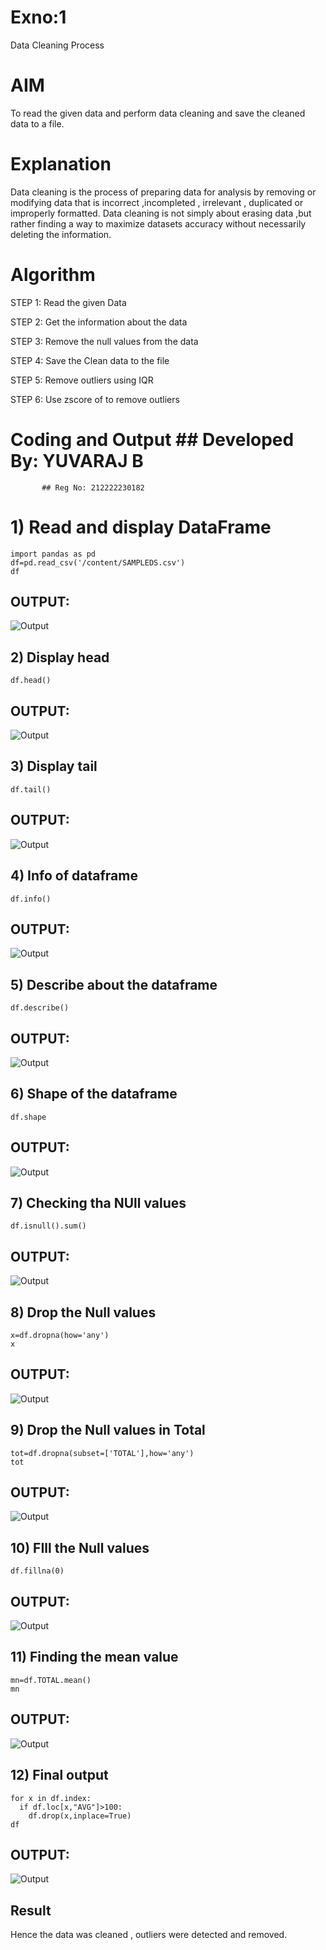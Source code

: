 # Exno:1
Data Cleaning Process

# AIM
To read the given data and perform data cleaning and save the cleaned data to a file.

# Explanation
Data cleaning is the process of preparing data for analysis by removing or modifying data that is incorrect ,incompleted , irrelevant , duplicated or improperly formatted. Data cleaning is not simply about erasing data ,but rather finding a way to maximize datasets accuracy without necessarily deleting the information.

# Algorithm
STEP 1: Read the given Data

STEP 2: Get the information about the data

STEP 3: Remove the null values from the data

STEP 4: Save the Clean data to the file

STEP 5: Remove outliers using IQR

STEP 6: Use zscore of to remove outliers

# Coding and Output           ## Developed By: YUVARAJ B
           ## Reg No: 212222230182
# 1) Read and display DataFrame
```
import pandas as pd
df=pd.read_csv('/content/SAMPLEDS.csv')
df
```
## OUTPUT:
![Output](Op1-ds1.png)

## 2) Display head
```
df.head()
```
## OUTPUT:
![Output](Op2-ds1.png)

## 3) Display tail
```
df.tail()
```
## OUTPUT:
![Output](Op3-ds1.png)

## 4) Info of dataframe
```
df.info()
```
## OUTPUT:
![Output](Op4-ds1.png)

## 5) Describe about the dataframe
```
df.describe()
```
## OUTPUT:
![Output](Op5-ds1.png)

## 6) Shape of the dataframe
```
df.shape
```
## OUTPUT:
![Output](Op6-ds1.png)

## 7) Checking tha NUll values
```
df.isnull().sum()
```
## OUTPUT:
![Output](Op7-ds1.png)

## 8) Drop the Null values
```
x=df.dropna(how='any')
x
```
## OUTPUT:
![Output](Op8-ds1.png)

## 9) Drop the Null values in Total
```
tot=df.dropna(subset=['TOTAL'],how='any')
tot
```
## OUTPUT:
![Output](Op9-ds1.png)

## 10) FIll the Null values
```
df.fillna(0)
```
## OUTPUT:
![Output](Op10-ds1.png)

## 11) Finding the mean value
```
mn=df.TOTAL.mean()
mn
```
## OUTPUT:
![Output](Op11-ds1.png)

## 12) Final output
```
for x in df.index:
  if df.loc[x,"AVG"]>100:
    df.drop(x,inplace=True)
df
```
## OUTPUT:
![Output](Op12-ds1.png)

## Result
Hence the data was cleaned , outliers were detected and removed.


